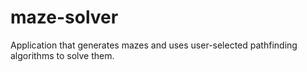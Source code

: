 # maze-solver
Application that generates mazes and uses user-selected pathfinding algorithms to solve them.
